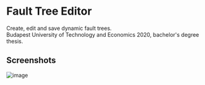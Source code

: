 # Fault Tree Editor
Create, edit and save dynamic fault trees.</br>
Budapest University of Technology and Economics 2020, bachelor's degree thesis.

## Screenshots
![image](https://user-images.githubusercontent.com/47695008/103001243-ddfaa280-452c-11eb-92bd-65fb53c618cd.png)

